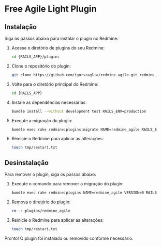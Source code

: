 # Free Agile Light Plugin

## Instalação

Siga os passos abaixo para instalar o plugin no Redmine:

1. Acesse o diretório de plugins do seu Redmine:
   ```sh
   cd {RAILS_APP}/plugins
   ```
2. Clone o repositório do plugin:
   ```sh
   git clone https://github.com/igorscaglia/redmine_agile.git redmine_agile
   ```
3. Volte para o diretório principal do Redmine:
   ```sh
   cd {RAILS_APP}
   ```
4. Instale as dependências necessárias:
   ```sh
   bundle install --without development test RAILS_ENV=production
   ```
5. Execute a migração do plugin:
   ```sh
   bundle exec rake redmine:plugins:migrate NAME=redmine_agile RAILS_ENV=production
   ```
6. Reinicie o Redmine para aplicar as alterações:
   ```sh
   touch tmp/restart.txt
   ```

## Desinstalação

Para remover o plugin, siga os passos abaixo:

1. Execute o comando para remover a migração do plugin:
   ```sh
   bundle exec rake redmine:plugins NAME=redmine_agile VERSION=0 RAILS_ENV=production
   ```
2. Remova o diretório do plugin:
   ```sh
   rm -r plugins/redmine_agile
   ```
3. Reinicie o Redmine para aplicar as alterações:
   ```sh
   touch tmp/restart.txt
   ```

Pronto! O plugin foi instalado ou removido conforme necessário.

